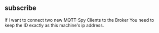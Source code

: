 ## subscribe 
If I want to connect two new MQTT-Spy Clients to the Broker
You need to keep the ID exactly as this machine's ip address.

